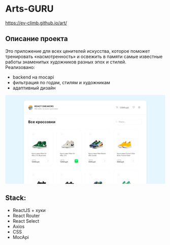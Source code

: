 # Arts-GURU

https://ev-climb.github.io/art/

## Описание проекта

Это приложение для всех ценителей искусства, которое поможет тренировать «насмотренность» и освежить в памяти самые известные работы знаменитых художников разных эпох и стилей.\
Реализовано:
- backend на mocapi
- фильтрация по годам, стилям и художникам
- адаптивный дизайн

![Screen](https://github.com/ev-climb/sneakers/blob/master/sneakers.png)

## Stack:
- ReactJS + хуки
- React Router
- React Select
- Axios
- CSS
- MocApi
